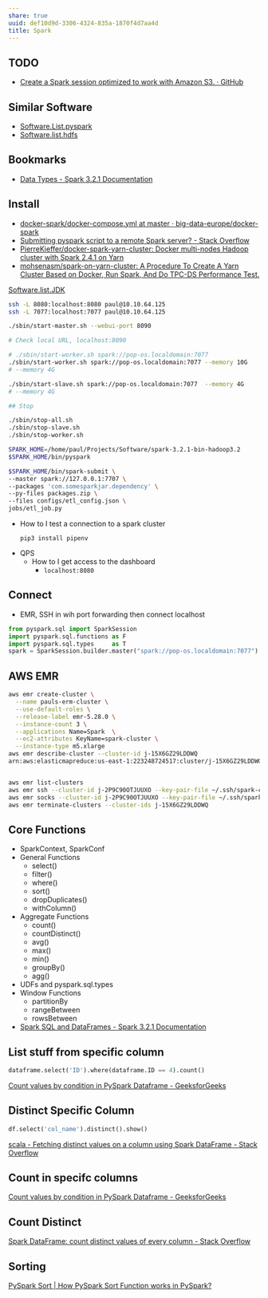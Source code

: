 ```yaml
---
share: true
uuid: def10d9d-3306-4324-835a-1870f4d7aa4d
title: Spark
---
```

## TODO

* [Create a Spark session optimized to work with Amazon S3. · GitHub](https://gist.github.com/claudinei-daitx/3766d01b070f3f0f8d1b64fd06b71585)

## Similar Software

* [Software.List.pyspark](../dentropydaemon-wiki/Software/List/pyspark)
* [Software.list.hdfs](../dentropydaemon-wiki/Software/List/hdfs)

## Bookmarks

* [Data Types - Spark 3.2.1 Documentation](https://spark.apache.org/docs/latest/sql-ref-datatypes.html)

## Install

* [docker-spark/docker-compose.yml at master · big-data-europe/docker-spark](https://github.com/big-data-europe/docker-spark/blob/master/docker-compose.yml)
* [Submitting pyspark script to a remote Spark server? - Stack Overflow](https://stackoverflow.com/questions/54641574/submitting-pyspark-script-to-a-remote-spark-server)
* [PierreKieffer/docker-spark-yarn-cluster: Docker multi-nodes Hadoop cluster with Spark 2.4.1 on Yarn](https://github.com/PierreKieffer/docker-spark-yarn-cluster)
* [mohsenasm/spark-on-yarn-cluster: A Procedure To Create A Yarn Cluster Based on Docker, Run Spark, And Do TPC-DS Performance Test.](https://github.com/mohsenasm/spark-on-yarn-cluster)


[Software.list.JDK](../dentropydaemon-wiki/Software/List/JDK)

``` bash
ssh -L 8080:localhost:8080 paul@10.10.64.125
ssh -L 7077:localhost:7077 paul@10.10.64.125
``` 
``` bash
./sbin/start-master.sh --webui-port 8090

# Check local URL, localhost:8090

# ./sbin/start-worker.sh spark://pop-os.localdomain:7077 
./sbin/start-worker.sh spark://pop-os.localdomain:7077 --memory 10G
# --memory 4G

./sbin/start-slave.sh spark://pop-os.localdomain:7077  --memory 4G
# --memory 4G

## Stop

./sbin/stop-all.sh
./sbin/stop-slave.sh
./sbin/stop-worker.sh
```

``` bash
SPARK_HOME=/home/paul/Projects/Software/spark-3.2.1-bin-hadoop3.2
$SPARK_HOME/bin/pyspark

$SPARK_HOME/bin/spark-submit \
--master spark://127.0.0.1:7707 \
--packages 'com.somesparkjar.dependency' \
--py-files packages.zip \
--files configs/etl_config.json \
jobs/etl_job.py
```

* How to I test a connection to a spark cluster
  ```
  pip3 install pipenv
  ```
* QPS
  * How to I get access to the dashboard
    * `localhost:8080`

## Connect

* EMR, SSH in wih port forwarding then connect localhost

``` python
from pyspark.sql import SparkSession
import pyspark.sql.functions as F
import pyspark.sql.types     as T
spark = SparkSession.builder.master("spark://pop-os.localdomain:7077").getOrCreate()
```

## AWS EMR

``` bash
aws emr create-cluster \
  --name pauls-erm-cluster \
  --use-default-roles \
  --release-label emr-5.28.0 \
  --instance-count 3 \
  --applications Name=Spark  \
  --ec2-attributes KeyName=spark-cluster \
  --instance-type m5.xlarge 
aws emr describe-cluster --cluster-id j-15X6GZ29LDDWQ
arn:aws:elasticmapreduce:us-east-1:223248724517:cluster/j-15X6GZ29LDDWQ


aws emr list-clusters
aws emr ssh --cluster-id j-2P9C90OTJUUXO --key-pair-file ~/.ssh/spark-cluster.pem
aws emr socks --cluster-id j-2P9C90OTJUUXO --key-pair-file ~/.ssh/spark-cluster.pem
aws emr terminate-clusters --cluster-ids j-15X6GZ29LDDWQ
```

## Core Functions

* SparkContext, SparkConf
* General Functions
    * select()
    * filter()
    * where()
    * sort()
    * dropDuplicates()
    * withColumn()
* Aggregate Functions
    * count()
    * countDistinct()
    * avg()
    * max()
    * min()
    * groupBy()
    * agg()
* UDFs and pyspark.sql.types
* Window Functions
    * partitionBy
    * rangeBetween
    * rowsBetween
* [Spark SQL and DataFrames - Spark 3.2.1 Documentation](https://spark.apache.org/docs/latest/sql-programming-guide.html)

## List stuff from specific column

``` python
dataframe.select('ID').where(dataframe.ID == 4).count()
```

[Count values by condition in PySpark Dataframe - GeeksforGeeks](https://www.geeksforgeeks.org/count-values-by-condition-in-pyspark-dataframe/)


## Distinct Specific Column

``` python
df.select('col_name').distinct().show()
```

[scala - Fetching distinct values on a column using Spark DataFrame - Stack Overflow](https://stackoverflow.com/questions/38946337/fetching-distinct-values-on-a-column-using-spark-dataframe)

## Count in specifc columns

[Count values by condition in PySpark Dataframe - GeeksforGeeks](https://www.geeksforgeeks.org/count-values-by-condition-in-pyspark-dataframe/)

## Count Distinct

[Spark DataFrame: count distinct values of every column - Stack Overflow](https://stackoverflow.com/questions/40888946/spark-dataframe-count-distinct-values-of-every-column)

## Sorting

[PySpark Sort | How PySpark Sort Function works in PySpark?](https://www.educba.com/pyspark-sort/)